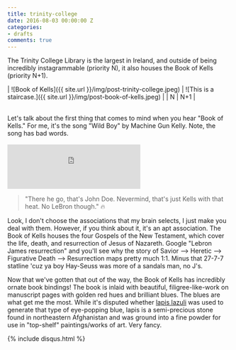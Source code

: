 ```yaml
---
title: trinity-college
date: 2016-08-03 00:00:00 Z
categories:
- drafts
comments: true
---
```


The Trinity College Library is the largest in Ireland, and outside of being incredibly instagrammable (priority N), it also houses the Book of Kells (priority N+1). 
<br>


| ![Book of Kells]({{ site.url }}/img/post-trinity-college.jpeg) | ![This is a staircase.]({{ site.url }}/img/post-book-of-kells.jpeg) |
| N	| N+1 |

<br>
Let's talk about the first thing that comes to mind when you hear "Book of Kells." For me, it's the song "Wild Boy" by Machine Gun Kelly. Note, the song has bad words. <br><br>

<iframe src="https://embed.spotify.com/?uri=spotify%3Atrack%3A5jcMhhJ0gXhtruaFIBbL3t" width="300" height="100" frameborder="0" allowtransparency="true" align="center"></iframe>


> "There he go, that's John Doe. Nevermind, that's just Kells with that heat. No LeBron though." :fire: 

Look, I don't choose the associations that my brain selects, I just make you deal with them. However, if you think about it, it's an apt association. The Book of Kells houses the four Gospels of the New Testament, which cover the life, death, and resurrection of Jesus of Nazareth. Google "Lebron James resurrection" and you'll see why the story of Savior --> Heretic --> Figurative Death --> Resurrection maps pretty much 1:1. Minus that 27-7-7 statline 'cuz ya boy Hay-Seuss was more of a sandals man, no J's.

Now that we've gotten that out of the way, the Book of Kells has incredibly ornate book bindings! The book is inlaid with beautiful, filigree-like-work on manuscript pages with golden red hues and brilliant blues. The blues are what get me the most. While it's disputed whether [lapis lazuli](https://en.wikipedia.org/wiki/Lapis_lazuli) was used to generate that type of eye-popping blue, lapis is a semi-precious stone found in northeastern Afghanistan and was ground into a fine powder for use in "top-shelf" paintings/works of art. Very fancy.

{% include disqus.html %}